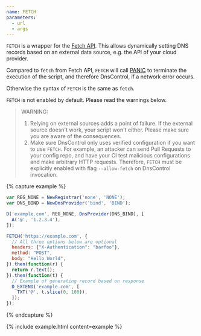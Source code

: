 ```yaml
---
name: FETCH
parameters:
  - url
  - args
---
```


`FETCH` is a wrapper for the [Fetch API](https://developer.mozilla.org/en-US/docs/Web/API/Fetch_API). This allows dynamically setting DNS records based on an external data source, e.g. the API of your cloud provider.

Compared to `fetch` from Fetch API, `FETCH` will call [PANIC](#PANIC) to terminate the execution of the script, and therefore DnsControl, if a network error occurs.

Otherwise the syntax of `FETCH` is the same as `fetch`.

`FETCH` is not enabled by default. Please read the warnings below.

> WARNING:
>
> 1. Relying on external sources adds a point of failure. If the external source doesn't work, your script won't either. Please make sure you are aware of the consequences.
> 2. Make sure DnsControl only uses verified configuration if you want to use `FETCH`. For example, an attacker can send Pull Requests to your config repo, and have your CI test malicious configurations and make arbitrary HTTP requests. Therefore, `FETCH` must be explicitly enabled with flag `--allow-fetch` on DnsControl invocation.

{% capture example %}
```js
var REG_NONE = NewRegistrar('none', 'NONE');
var DNS_BIND = NewDnsProvider('bind', 'BIND');

D('example.com', REG_NONE, DnsProvider(DNS_BIND), [
  A('@', '1.2.3.4'),
]);

FETCH('https://example.com', {
  // All three options below are optional
  headers: {"X-Authentication": "barfoo"},
  method: "POST",
  body: "Hello World",
}).then(function(r) {
  return r.text();
}).then(function(t) {
  // Example of generating record based on response
  D_EXTEND('example.com', [
    TXT('@', t.slice(0, 100)),
  ]);
});
```
{% endcapture %}

{% include example.html content=example %}
